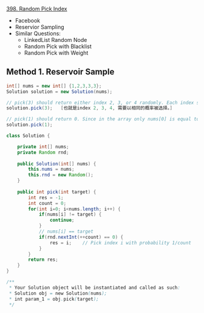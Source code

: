 [398. Random Pick Index](https://leetcode.com/problems/random-pick-index/)

* Facebook
* Reservior Sampling
* Similar Questions:
    * LinkedList Random Node
    * Random Pick with Blacklist
    * Random Pick with Weight
    
    
## Method 1. Reservoir Sample
```java 
int[] nums = new int[] {1,2,3,3,3};
Solution solution = new Solution(nums);

// pick(3) should return either index 2, 3, or 4 randomly. Each index should have equal probability of returning.
solution.pick(3);   [也就是index 2, 3, 4, 需要以相同的概率被选择。]

// pick(1) should return 0. Since in the array only nums[0] is equal to 1.
solution.pick(1);
```

```java 
class Solution {

    private int[] nums;
    private Random rnd;
    
    public Solution(int[] nums) {
        this.nums = nums;
        this.rnd = new Random();
    }
    
    public int pick(int target) {
        int res = -1;
        int count = 0;
        for(int i=0; i<nums.length; i++) {
            if(nums[i] != target) {
                continue;
            }
            // nums[i] == target
            if(rnd.nextInt(++count) == 0) {
                res = i;    // Pick index i with probability 1/count
            }
        }
        return res;
    }
}

/**
 * Your Solution object will be instantiated and called as such:
 * Solution obj = new Solution(nums);
 * int param_1 = obj.pick(target);
 */
```







